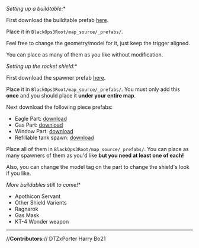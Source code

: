   *Setting up a buildtable:**

First download the buildtable prefab [here](https://mega.nz/#!VFR2UbqL!OTXZB2DDO0VoUNeIplapGwVnIfJMZEv43-rX_j4a0-8).

Place it in `BlackOps3Root/map_source/_prefabs/`.

Feel free to change the geometry/model for it, just keep the trigger aligned.

You can place as many of them as you like without modification.

  *Setting up the rocket shield:**

First download the spawner prefab [here](https://mega.nz/#!ZYh0zYIS!DSxcXxZc9g5coDs8zPTet9mHEZoIOyP6kwpG1fqSM20).

Place it in `BlackOps3Root/map_source/_prefabs/`. You must only add this **once** and you should place it **under your entire map**.

Next download the following piece prefabs:

 - Eagle Part: [download](https://mega.nz/#!9EoRUYjI!AxQlvqvGAQr3dVRIKCFHJ7XWGabV_ufGAm5ZZTuxXeg)
 - Gas Part: [download](https://mega.nz/#!1RpRlaRR!qnavIpA-D29Ho7x1km_TqOaDODM9jcUWbxU708phnu0)
 - Window Part: [download](https://mega.nz/#!tcBizAgZ!SA9agTqG79bnJxES1qJXKsnjw-KoHZAhW93XruvsYyg)
 - Refillable tank spawn: [download](https://mega.nz/#!8JAyCajL!2afuJR00_j_Yczk0wH78-G9IYRRkg1dGcSP_zRu1eoI)

Place all of them in `BlackOps3Root/map_source/_prefabs/`. You can place as many spawners of them as you'd like **but you need at least one of each!**

Also, you can change the model tag on the part to change the shield's look if you like.

  *More buildables still to come!**
- Apothicon Servant
- Other Shield Varients
- Ragnarok
- Gas Mask
- KT-4 Wonder weapon

---

//**Contributors:**//
DTZxPorter
Harry Bo21